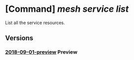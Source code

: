 # [Command] _mesh service list_

List all the service resources.

## Versions

### [2018-09-01-preview](/Resources/mgmt-plane/L3N1YnNjcmlwdGlvbnMve30vcmVzb3VyY2Vncm91cHMve30vcHJvdmlkZXJzL21pY3Jvc29mdC5zZXJ2aWNlZmFicmljbWVzaC9hcHBsaWNhdGlvbnMve30vc2VydmljZXM=/2018-09-01-preview.xml) **Preview**

<!-- mgmt-plane /subscriptions/{}/resourcegroups/{}/providers/microsoft.servicefabricmesh/applications/{}/services 2018-09-01-preview -->

